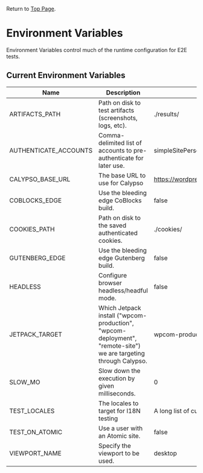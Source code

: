 Return to [Top Page](../README.md).

# Environment Variables

Environment Variables control much of the runtime configuration for E2E tests.

## Current Environment Variables

| Name                  | Description                                                                                                     | Default                                           |
| --------------------- | --------------------------------------------------------------------------------------------------------------- | ------------------------------------------------- |
| ARTIFACTS_PATH        | Path on disk to test artifacts (screenshots, logs, etc).                                                        | ./results/                                        |
| AUTHENTICATE_ACCOUNTS | Comma-delimited list of accounts to pre-authenticate for later use.                                             | simpleSitePersonalPlanUser,atomicUser,defaultUser |
| CALYPSO_BASE_URL      | The base URL to use for Calypso                                                                                 | <https://wordpress.com>                           |
| COBLOCKS_EDGE         | Use the bleeding edge CoBlocks build.                                                                           | false                                             |
| COOKIES_PATH          | Path on disk to the saved authenticated cookies.                                                                | ./cookies/                                        |
| GUTENBERG_EDGE        | Use the bleeding edge Gutenberg build.                                                                          | false                                             |
| HEADLESS              | Configure browser headless/headful mode.                                                                        | false                                             |
| JETPACK_TARGET        | Which Jetpack install ("wpcom-production", "wpcom-deployment", "remote-site") we are targeting through Calypso. | wpcom-production                                  |
| SLOW_MO               | Slow down the execution by given milliseconds.                                                                  | 0                                                 |
| TEST_LOCALES          | The locales to target for I18N testing                                                                          | A long list of currently supported locales.       |
| TEST_ON_ATOMIC        | Use a user with an Atomic site.                                                                                 | false                                             |
| VIEWPORT_NAME         | Specify the viewport to be used.                                                                                | desktop                                           |

<!-- When adding new rows, run the following command to sort the resulting sub-table in alphabetical order:

cd test/e2e/docs
head -n 38 environment_variables.md | tail +33 | sort --field-separator=\| --key=1

Adjust the value of `head -n <x>` to be the last row of the table to be sorted.
Adjust the value of `tail +x` to be the first row of the table to be sorted.

eg. head -n 28 environment_variables.md | tail +27 | sort --field-separator=\| --key=1

-> sorts from row 27 to 28.
 -->
